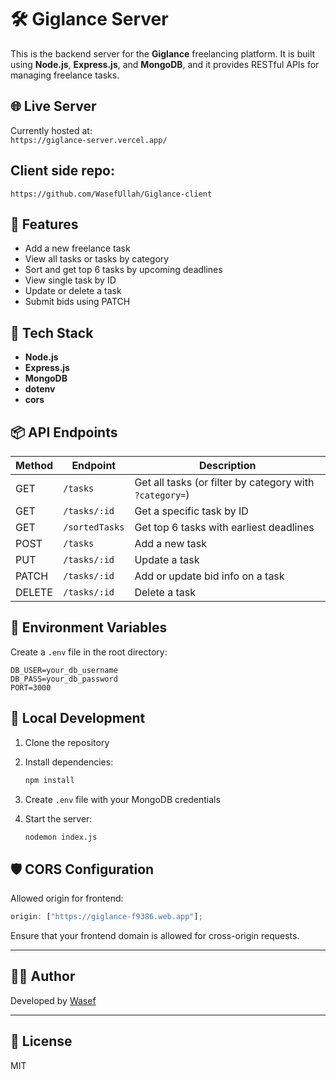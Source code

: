 # 🛠️ Giglance Server

This is the backend server for the **Giglance** freelancing platform. It is built using **Node.js**, **Express.js**, and **MongoDB**, and it provides RESTful APIs for managing freelance tasks.

## 🌐 Live Server

Currently hosted at:  
`https://giglance-server.vercel.app/`

## Client side repo:

`https://github.com/WasefUllah/Giglance-client`

## 📁 Features

- Add a new freelance task
- View all tasks or tasks by category
- Sort and get top 6 tasks by upcoming deadlines
- View single task by ID
- Update or delete a task
- Submit bids using PATCH

## 🧪 Tech Stack

- **Node.js**
- **Express.js**
- **MongoDB**
- **dotenv**
- **cors**

## 📦 API Endpoints

| Method | Endpoint       | Description                                             |
| ------ | -------------- | ------------------------------------------------------- |
| GET    | `/tasks`       | Get all tasks (or filter by category with `?category=`) |
| GET    | `/tasks/:id`   | Get a specific task by ID                               |
| GET    | `/sortedTasks` | Get top 6 tasks with earliest deadlines                 |
| POST   | `/tasks`       | Add a new task                                          |
| PUT    | `/tasks/:id`   | Update a task                                           |
| PATCH  | `/tasks/:id`   | Add or update bid info on a task                        |
| DELETE | `/tasks/:id`   | Delete a task                                           |

## 🔐 Environment Variables

Create a `.env` file in the root directory:

```env
DB_USER=your_db_username
DB_PASS=your_db_password
PORT=3000
```

## 🧪 Local Development

1. Clone the repository
2. Install dependencies:

   ```bash
   npm install
   ```

3. Create `.env` file with your MongoDB credentials
4. Start the server:

   ```bash
   nodemon index.js
   ```

## 🛡️ CORS Configuration

Allowed origin for frontend:

```js
origin: ["https://giglance-f9386.web.app"];
```

Ensure that your frontend domain is allowed for cross-origin requests.

---

## 👨‍💻 Author

Developed by [Wasef](https://github.com/WasefUllah)

---

## 📄 License

MIT
